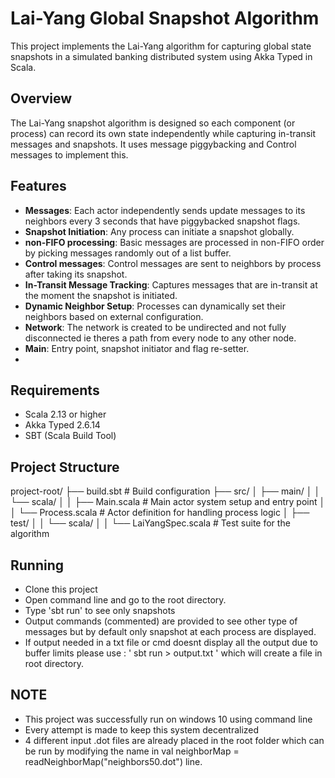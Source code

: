 # Lai-Yang Global Snapshot Algorithm

This project implements the Lai-Yang algorithm for capturing global state snapshots in a simulated banking distributed system using Akka Typed in Scala. 

## Overview

The Lai-Yang snapshot algorithm is designed so each component (or process) can record its own state independently while capturing in-transit messages and snapshots. 
It uses message piggybacking and Control messages to implement this.

## Features

- **Messages**: Each actor independently sends update messages to its neighbors every 3 seconds that have piggybacked snapshot flags.
- **Snapshot Initiation**: Any process can initiate a snapshot globally.
- **non-FIFO processing**: Basic messages are processed in non-FIFO order by picking messages randomly out of a list buffer.
- **Control messages**: Control messages are sent to neighbors by process after taking its snapshot.
- **In-Transit Message Tracking**: Captures messages that are in-transit at the moment the snapshot is initiated.
- **Dynamic Neighbor Setup**: Processes can dynamically set their neighbors based on external configuration.
- **Network**: The network is created to be undirected and not fully disconnected ie theres a path from every node to any other node.
- **Main**: Entry point, snapshot initiator and flag re-setter.
- 
## Requirements

- Scala 2.13 or higher
- Akka Typed 2.6.14
- SBT (Scala Build Tool)

## Project Structure

project-root/
├── build.sbt # Build configuration
├── src/
│ ├── main/
│ │ └── scala/
│ │ ├── Main.scala # Main actor system setup and entry point
│ │ └── Process.scala # Actor definition for handling process logic
│ ├── test/
│ │ └── scala/
│ │ └── LaiYangSpec.scala # Test suite for the algorithm

## Running

- Clone this project 
- Open command line and go to the root directory.
- Type 'sbt run' to see only snapshots
- Output commands (commented) are provided to see other type of messages but by default only snapshot at each process are displayed.
- If output needed in a txt file or cmd doesnt display all the output due to buffer limits please use : ' sbt run > output.txt ' which will create a file in root directory.


## NOTE

- This project was successfully run on windows 10 using command line
- Every attempt is made to keep this system decentralized
- 4 different input .dot files are already placed in the root folder which can be run by modifying the name in val neighborMap = readNeighborMap("neighbors50.dot") line. 
